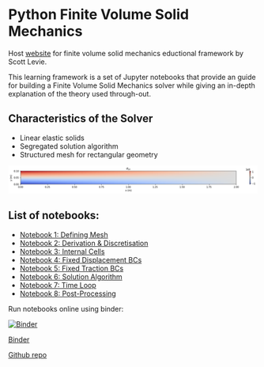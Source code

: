 <!-- This page is for temporary website -->

# Python Finite Volume Solid Mechanics 

Host [website](https://scottlevie97.github.io/pythonFVSolidMechanics/) for finite volume solid mechanics eductional framework by Scott Levie. 

This learning framework is a set of Jupyter notebooks that provide an guide for building a Finite Volume Solid Mechanics solver while giving an in-depth explanation of the theory used through-out.  

## Characteristics of the Solver

- Linear elastic solids
- Segregated solution algorithm
- Structured mesh for rectangular geometry

<img src="lesson_notebooks/Paper_Images/sigmaxx.png"  style="width: 600px"/>

## List of notebooks:

- [Notebook 1: Defining Mesh](https://nbviewer.org/github/scottlevie97/pythonFVSolidMechanics/blob/new-release/lesson_notebooks/_01_Defining_Mesh.ipynb?flush_cache=true)
- [Notebook 2: Derivation & Discretisation](https://nbviewer.org/github/scottlevie97/pythonFVSolidMechanics/blob/new-release/lesson_notebooks/_02_Derivation_Discretistion.ipynb?flush_cache=true)
- [Notebook 3: Internal Cells](https://nbviewer.org/github/scottlevie97/pythonFVSolidMechanics/blob/new-release/lesson_notebooks/_03_Internal_Cells.ipynb?flush_cache=true)
- [Notebook 4: Fixed Displacement BCs](https://nbviewer.org/github/scottlevie97/pythonFVSolidMechanics/blob/new-release/lesson_notebooks/_04_Fixed_Displacement_BCs.ipynb?flush_cache=true)
- [Notebook 5: Fixed Traction BCs](https://nbviewer.org/github/scottlevie97/pythonFVSolidMechanics/blob/new-release/lesson_notebooks/_05_Fixed_Traction_BCs.ipynb?flush_cache=true)
- [Notebook 6: Solution Algorithm](https://nbviewer.org/github/scottlevie97/pythonFVSolidMechanics/blob/new-release/lesson_notebooks/_06_Solution_Algorithm.ipynb?flush_cache=true)
- [Notebook 7: Time Loop](https://nbviewer.org/github/scottlevie97/pythonFVSolidMechanics/blob/new-release/lesson_notebooks/_07_Time_Loop.ipynb?flush_cache=true)
- [Notebook 8: Post-Processing](https://nbviewer.org/github/scottlevie97/pythonFVSolidMechanics/blob/new-release/lesson_notebooks/_08_Post-Processing.ipynb?flush_cache=true)

Run notebooks online using binder:

[![Binder](https://mybinder.org/badge_logo.svg)](https://mybinder.org/v2/git/https%3A%2F%2Fgithub.com%2Fscottlevie97%2FpythonFVSolidMechanics/new-release?labpath=lesson_notebooks)

[Binder](https://mybinder.org/v2/gh/scottlevie97/pythonFVSolidMechanics/new-release?labpath=lesson_notebooks)

[Github repo](https://github.com/scottlevie97/pythonFVSolidMechanics) 
